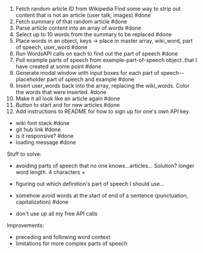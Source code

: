 1) Fetch random article ID from Wikipedia
  Find some way to strip out content that is not an article (user talk, images) #done
2) Fetch summary of that random article #done
3) Parse article content into an array of words #done
4) Select up to 10 words from the summary to be replaced #done
5) Place words in an object, keys -> place in master array, wiki_word, part of speech, user_word #done
5) Run  WordsAPI calls on each to find out the part of speech #done
6) Pull example parts of speech from example-part-of-speech object..that I have created at some point #done
7) Generate modal window with input boxes for each part of speech-- placeholder part of speech and example #done
8) Insert user_words back into the array, replacing the wiki_words. Color the words that were inserted. #done
9) Make it all look like an article again #done
10) Button to start and for new articles #done
11) Add instructions to README for how to sign up for one's own API key.
- wiki font stack #done
- git hub link #done
- is it responsive? #done
- loading message #done


Stuff to solve:
- avoiding parts of speech that no one knows...articles...
  Solution? longer word length. 4 characters +

- figuring out which definition's part of speech I should use...

- somehow avoid words at the start of end of a sentence (punctuation, capitalization) #done

- don't use up all my free API calls

Improvements:
- preceding and following word context
- limitations for more complex parts of speech
